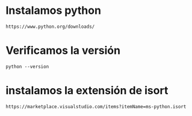 # Instalamos python

    https://www.python.org/downloads/

# Verificamos la versión

    python --version

# instalamos la extensión de isort

    https://marketplace.visualstudio.com/items?itemName=ms-python.isort
